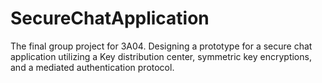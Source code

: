 # SecureChatApplication
The final group project for 3A04. Designing a prototype for a secure chat application utilizing a Key distribution center, symmetric key encryptions, and a mediated authentication protocol.

